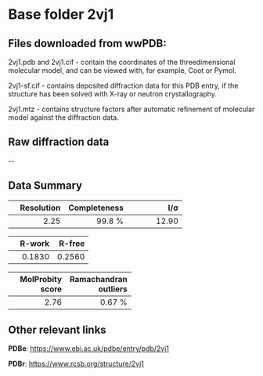 # Base folder 2vj1

## Files downloaded from wwPDB:

2vj1.pdb and 2vj1.cif - contain the coordinates of the threedimensional molecular model, and can be viewed with, for example, Coot or Pymol.

2vj1-sf.cif - contains deposited diffraction data for this PDB entry, if the structure has been solved with X-ray or neutron crystallography.

2vj1.mtz - contains structure factors after automatic refinement of molecular model against the diffraction data.

## Raw diffraction data

--<br> 

## Data Summary
|   | Resolution | Completeness| I/$\boldsymbol{\sigma}$ |
|---|-------------:|----------------:|--------------:|
|   |2.25|99.8  %|<img width=50/>12.90|

|   | **R-work**| **R-free**   
|---|-------------:|----------------:|           
||0.1830|0.2560|

|   |**MolProbity<br>score**| **Ramachandran<br>outliers** 
|---|-------------:|----------------:|
||2.76|0.67 %|

## Other relevant links 
**PDBe**:  https://www.ebi.ac.uk/pdbe/entry/pdb/2vj1
 
**PDBr**: https://www.rcsb.org/structure/2vj1 

